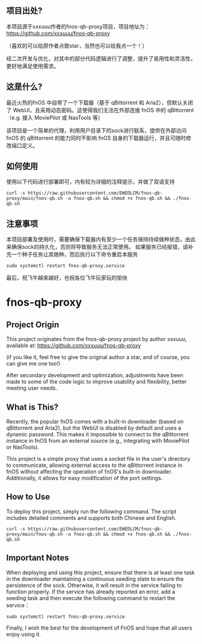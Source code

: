 ## 项目出处?
本项目源于xxxuuu作者的fnos-qb-proxy项目，项目地址为：https://github.com/xxxuuu/fnos-qb-proxy

（喜欢的可以给原作者点歌star，当然也可以给我点一个！）

经二次开发与优化，对其中的部分代码逻辑进行了调整，提升了易用性和灵活性，更好地满足使用需求。

## 这是什么?
最近火热的fnOS 中自带了一个下载器（基于 qBittorrent 和 Aria2），但默认关闭了 WebUI，且采用动态密码。这使得我们无法在外部连接 fnOS 中的 qBittorrent（e.g. 接入 MoviePilot 或 NasTools 等）

该项目是一个简单的代理，利用用户目录下的sock进行联系，提供在外部访问 fnOS 的 qBittorrent 的能力同时不影响 fnOS 自身的下载器运行，并且可随时修改端口定义。

## 如何使用
使用以下代码进行部署即可，内有较为详细的注释提示，并做了双语支持
```
curl -s https://raw.githubusercontent.com/EWEDLCM/fnos-qb-proxy/main/fnos-qb.sh -o fnos-qb.sh && chmod +x fnos-qb.sh && ./fnos-qb.sh
```
## 注意事项
本项目部署及使用时，需要确保下载器内有至少一个任务保持持续做种状态，由此来确保sock的持久化，否则将导致服务无法正常使用。
如果服务已经报错，请补充一个种子任务让其做种，而后执行以下命令重启本服务
```
sudo systemctl restart fnos-qb-proxy.service
```
最后，祝飞牛越来越好，也祝各位飞牛玩家玩的愉快

# fnos-qb-proxy

## Project Origin
This project originates from the fnos-qb-proxy project by author xxxuuu, available at: https://github.com/xxxuuu/fnos-qb-proxy

(if you like it, feel free to give the original author a star, and of course, you can give me one too!)

After secondary development and optimization, adjustments have been made to some of the code logic to improve usability and flexibility, better meeting user needs.

## What is This?
Recently, the popular fnOS comes with a built-in downloader (based on qBittorrent and Aria2), but the WebUI is disabled by default and uses a dynamic password. This makes it impossible to connect to the qBittorrent instance in fnOS from an external source (e.g., integrating with MoviePilot or NasTools).

This project is a simple proxy that uses a socket file in the user's directory to communicate, allowing external access to the qBittorrent instance in fnOS without affecting the operation of fnOS's built-in downloader. Additionally, it allows for easy modification of the port settings.

## How to Use
To deploy this project, simply run the following command. The script includes detailed comments and supports both Chinese and English.
```
curl -s https://raw.githubusercontent.com/EWEDLCM/fnos-qb-proxy/main/fnos-qb.sh -o fnos-qb.sh && chmod +x fnos-qb.sh && ./fnos-qb.sh
```

## Important Notes
When deploying and using this project, ensure that there is at least one task in the downloader maintaining a continuous seeding state to ensure the persistence of the sock. Otherwise, it will result in the service failing to function properly.
If the service has already reported an error, add a seeding task and then execute the following command to restart the service：
```
sudo systemctl restart fnos-qb-proxy.service
```

Finally, I wish the best for the development of FnOS and hope that all users enjoy using it.
